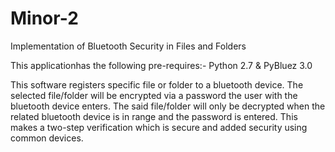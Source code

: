 # Minor-2
Implementation of Bluetooth Security in Files and Folders

This applicationhas the following pre-requires:-
Python 2.7 & PyBluez 3.0

This software registers specific file or folder to a bluetooth device. The selected file/folder will be encrypted via a password the user with the bluetooth device enters. The said file/folder will only be decrypted when the related bluetooth device is in range and the password is entered. This makes a two-step verification which is secure and added security using common devices.
